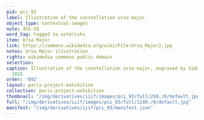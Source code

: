 ```yaml
---
pid: pci_93
label: Illustration of the constellation ursa major
object_type: contextual-images
note: 455-59
word_tag: tagged to asterisks
item: Ursa Major
link: https://commons.wikimedia.org/wiki/File:Ursa_Major2.jpg
notes: Ursa Major illustration
rights: wikimedia commons public domain
selection: 
caption: Illustration of the constellation ursa major, engraved by Sidney Hall, c.
  1825
order: '092'
layout: paris-project-exhibition
collection: paris-project-exhibition
thumbnail: "/img/derivatives/iiif/images/pci_93/full/250,/0/default.jpg"
full: "/img/derivatives/iiif/images/pci_93/full/1140,/0/default.jpg"
manifest: "/img/derivatives/iiif/pci_93/manifest.json"
---
```

